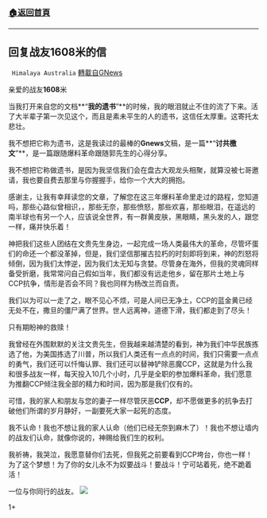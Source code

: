 ###  [:house:返回首頁](https://github.com/ourhimalayas/txt)
---

## 回复战友1608米的信
` Himalaya Australia` [轉載自GNews](https://gnews.org/zh-hans/668584/)

亲爱的战友**1608**米

当我打开来自您的文档**“**我的遗书**”**的时候，我的眼泪就止不住的流了下来。活了大半辈子第一次见这个，而且是素未平生的人的遗书，这信任太厚重。这寄托太悲壮。

我不想把它称为遗书，这是我读过的最棒的**Gnews**文稿，是一篇**“**讨共檄文**”**，是一篇跟随爆料革命跟随郭先生的心得分享。

我不想把它称做遗书，是因为我坚信我们会在盘古大观龙头相聚，就算没被七哥邀请，我也要自费去那里与你握握手，给你一个大大的拥抱。

感谢主，让我有幸拜读您的文章，了解您在这三年爆料革命里走过的路程，您知道吗，那些心路似曾相识，，那些无奈，那些愤怒，那些欢喜，那些眼泪，在遥远的南半球也有另一个人，应该说全世界，有一群黄皮肤，黑眼睛，黑头发的人，跟您一样，痛并快乐着！

神把我们这些人团结在文贵先生身边，一起完成一场人类最伟大的革命，尽管坏蛋们的命还一个都没革掉，但是，我们坚信那摧古拉朽的时刻即将到来，神的烈怒将倾倒，因为我们太悖逆，因为我们太无知与贪婪。尽管身在海外，但我的灵魂同样备受折磨，我常常问自己假如当年，我们都没有远走他乡，留在那片土地上与CCP抗争，情形是否会不同？我也同样为杨改兰而自责。

我们以为可以一走了之，眼不见心不烦，可是人间已无净土，CCP的蓝金黄已经无处不在，撒旦的僵尸满了世界。世人远离神，道德下滑，我们都走到了尽头！

只有期盼神的救赎！

我曾经在外围默默的关注文贵先生，但我越来越清楚的看到，神为我们中华民族拣选了他，为美国拣选了川普，所以我们人类还有一点点的时间，我们只需要一点点的勇气，我们还可以忏悔认罪、我们还可以替神铲除恶魔CCP，这就是为什么我和很多战友一样，每天投入10几个小时，几乎是全职的参加爆料革命，我们愿意为推翻CCP倾注我全部的精力和时间，因为那是我们仅有的。

可惜，我的家人和朋友与您的妻子一样尽管厌恶**CCP**，却不愿做更多的抗争去打破他们所谓的岁月静好，一副要死大家一起死的态度。

我不认命！我也不想让我的家人认命（他们已经无奈到麻木了）！我也不想让墙内的战友们认命，就像你说的，神赐给我们生的权利。

我祈祷，我哭泣，我愿意替你们去死，但我死之前要看到CCP垮台，你也一样！为了这个梦想！为了你的女儿永不为奴要战斗！要战斗！宁可站着死，绝不跪着活！

一位与你同行的战友。
![]()![](https://gnews-media-offload.s3.amazonaws.com/wp-content/uploads/2020/12/19055723/1-%E6%BE%B3%E5%96%9CLogo.jpeg)


1+
